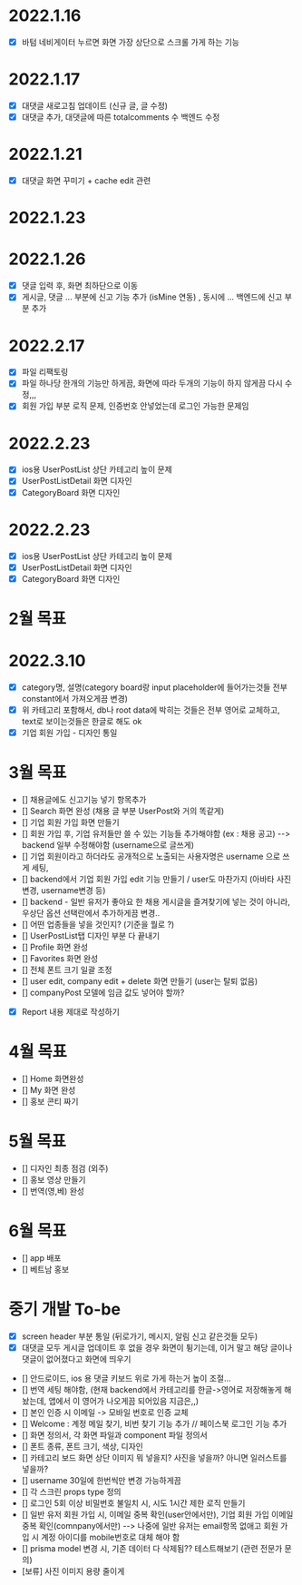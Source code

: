 # 2022.1.16

- [x] 바텀 네비게이터 누르면 화면 가장 상단으로 스크롤 가게 하는 기능

# 2022.1.17

- [x] 대댓글 새로고침 업데이트 (신규 글, 글 수정)
- [x] 대댓글 추가, 대댓글에 따른 totalcomments 수 백엔드 수정

# 2022.1.21

- [x] 대댓글 화면 꾸미기 + cache edit 관련

# 2022.1.23

# 2022.1.26

- [x] 댓글 입력 후, 화면 최하단으로 이동
- [x] 게시글, 댓글 ... 부분에 신고 기능 추가 (isMine 연동) , 동시에 ... 백엔드에 신고 부분 추가

# 2022.2.17

- [x] 파일 리팩토링
- [x] 파일 하나당 한개의 기능만 하게끔, 화면에 따라 두개의 기능이 하지 않게끔 다시 수정,,,
- [x] 회원 가입 부분 로직 문제, 인증번호 안넣었는데 로그인 가능한 문제임

# 2022.2.23

- [x] ios용 UserPostList 상단 카테고리 높이 문제
- [x] UserPostListDetail 화면 디자인
- [x] CategoryBoard 화면 디자인

# 2022.2.23

- [x] ios용 UserPostList 상단 카테고리 높이 문제
- [x] UserPostListDetail 화면 디자인
- [x] CategoryBoard 화면 디자인

# 2월 목표

# 2022.3.10

- [x] category명, 설명(category board랑 input placeholder에 들어가는것들 전부 constant에서 가져오게끔 변경)
- [x] 위 카테고리 포함해서, db나 root data에 박히는 것들은 전부 영어로 교체하고, text로 보이는것들은 한글로 해도 ok
- [x] 기업 회원 가입 - 디자인 통일

# 3월 목표

- [] 채용글에도 신고기능 넣기 항목추가
- [] Search 화면 완성 (채용 글 부분 UserPost와 거의 똑같게)
- [] 기업 회원 가입 화면 만들기
- [] 회원 가입 후, 기업 유저들만 쓸 수 있는 기능들 추가해야함 (ex : 채용 공고) --> backend 일부 수정해야함 (username으로 글쓰게)
- [] 기업 회원이라고 하더라도 공개적으로 노출되는 사용자명은 username 으로 쓰게 세팅,
- [] backend에서 기업 회원 가입 edit 기능 만들기 / user도 마찬가지 (아바타 사진 변경, username변경 등)
- [] backend - 일반 유저가 좋아요 한 채용 게시글을 즐겨찾기에 넣는 것이 아니라, 우상단 옵션 선택란에서 추가하게끔 변경..
- [] 어떤 업종들을 넣을 것인지? (기준을 뭘로 ?)
- [] UserPostList탭 디자인 부분 다 끝내기
- [] Profile 화면 완성
- [] Favorites 화면 완성
- [] 전체 폰트 크기 일괄 조정
- [] user edit, company edit + delete 화면 만들기 (user는 탈퇴 없음)
- [] companyPost 모델에 임금 값도 넣어야 할까?
- [x] Report 내용 제대로 작성하기

# 4월 목표

- [] Home 화면완성
- [] My 화면 완성
- [] 홍보 콘티 짜기

# 5월 목표

- [] 디자인 최종 점검 (외주)
- [] 홍보 영상 만들기
- [] 번역(영,베) 완성

# 6월 목표

- [] app 배포
- [] 베트남 홍보

# 중기 개발 To-be

- [x] screen header 부분 통일 (뒤로가기, 메시지, 알림 신고 같은것들 모두)
- [x] 대댓글 모두 게시글 업데이트 후 없을 경우 화면이 튕기는데, 이거 말고 해당 글이나 댓글이 없어졌다고 화면에 띄우기
- [] 안드로이드, ios 용 댓글 키보드 위로 가게 하는거 높이 조절...
- [] 번역 세팅 해야함, (현재 backend에서 카테고리를 한글->영어로 저장해놓게 해놨는데, 앱에서 이 영어가 나오게끔 되어있음 지금은,,)
- [] 본인 인증 시 이메일 -> 모바일 번호로 인증 교체
- [] Welcome : 계정 메일 찾기, 비번 찾기 기능 추가 // 페이스북 로그인 기능 추가
- [] 화면 정의서, 각 화면 파일과 component 파일 정의서
- [] 폰트 종류, 폰트 크기, 색상, 디자인
- [] 카테고리 보드 화면 상단 이미지 뭐 넣을지? 사진을 넣을까? 아니면 일러스트를 넣을까?
- [] username 30일에 한번씩만 변경 가능하게끔
- [] 각 스크린 props type 정의
- [] 로그인 5회 이상 비밀번호 불일치 시, 시도 1시간 제한 로직 만들기
- [] 일반 유저 회원 가입 시, 이메일 중복 확인(user안에서만), 기업 회원 가입 이메일 중복 확인(comnpany에서만) --> 나중에 일반 유저는 email항목 없애고 회원 가입 시 계정 아이디를 mobile번호로 대체 해야 함
- [] prisma model 변경 시, 기존 데이터 다 삭제됨?? 테스트해보기 (관련 전문가 문의)
- [보류] 사진 이미지 용량 줄이게
